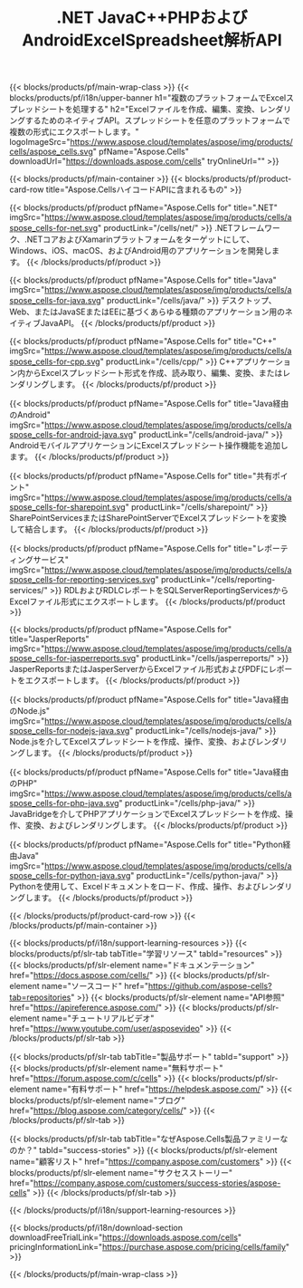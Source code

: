 ﻿---
title: .NET JavaC++PHPおよびAndroidExcelSpreadsheet解析API 
weight: 10
url: /ja/family
description: .NET JavaC++AndroidおよびSharePointアプリでMicrosoftExcelファイルを読み書きおよび操作するためのライブラリ。 SSRSおよびJasperReportsでワークシートをエクスポートする
---
{{< blocks/products/pf/main-wrap-class >}}
{{< blocks/products/pf/i18n/upper-banner h1="複数のプラットフォームでExcelスプレッドシートを処理する" h2="Excelファイルを作成、編集、変換、レンダリングするためのネイティブAPI。スプレッドシートを任意のプラットフォームで複数の形式にエクスポートします。" logoImageSrc="https://www.aspose.cloud/templates/aspose/img/products/cells/aspose_cells.svg" pfName="Aspose.Cells" downloadUrl="https://downloads.aspose.com/cells" tryOnlineUrl="" >}}

{{< blocks/products/pf/main-container >}}
{{< blocks/products/pf/product-card-row title="Aspose.CellsハイコードAPIに含まれるもの" >}}

{{< blocks/products/pf/product pfName="Aspose.Cells for" title=".NET" imgSrc="https://www.aspose.cloud/templates/aspose/img/products/cells/aspose_cells-for-net.svg" productLink="/cells/net/" >}}
.NETフレームワーク、.NETコアおよびXamarinプラットフォームをターゲットにして、Windows、iOS、macOS、およびAndroid用のアプリケーションを開発します。
{{< /blocks/products/pf/product >}}

{{< blocks/products/pf/product pfName="Aspose.Cells for" title="Java" imgSrc="https://www.aspose.cloud/templates/aspose/img/products/cells/aspose_cells-for-java.svg" productLink="/cells/java/" >}}
デスクトップ、Web、またはJavaSEまたはEEに基づくあらゆる種類のアプリケーション用のネイティブJavaAPI。
{{< /blocks/products/pf/product >}}

{{< blocks/products/pf/product pfName="Aspose.Cells for" title="C++" imgSrc="https://www.aspose.cloud/templates/aspose/img/products/cells/aspose_cells-for-cpp.svg" productLink="/cells/cpp/" >}}
C++アプリケーション内からExcelスプレッドシート形式を作成、読み取り、編集、変換、またはレンダリングします。
{{< /blocks/products/pf/product >}}

{{< blocks/products/pf/product pfName="Aspose.Cells for" title="Java経由のAndroid" imgSrc="https://www.aspose.cloud/templates/aspose/img/products/cells/aspose_cells-for-android-java.svg" productLink="/cells/android-java/" >}}
AndroidモバイルアプリケーションにExcelスプレッドシート操作機能を追加します。
{{< /blocks/products/pf/product >}}

{{< blocks/products/pf/product pfName="Aspose.Cells for" title="共有ポイント" imgSrc="https://www.aspose.cloud/templates/aspose/img/products/cells/aspose_cells-for-sharepoint.svg" productLink="/cells/sharepoint/" >}}
SharePointServicesまたはSharePointServerでExcelスプレッドシートを変換して結合します。
{{< /blocks/products/pf/product >}}

{{< blocks/products/pf/product pfName="Aspose.Cells for" title="レポーティングサービス" imgSrc="https://www.aspose.cloud/templates/aspose/img/products/cells/aspose_cells-for-reporting-services.svg" productLink="/cells/reporting-services/" >}}
RDLおよびRDLCレポートをSQLServerReportingServicesからExcelファイル形式にエクスポートします。
{{< /blocks/products/pf/product >}}

{{< blocks/products/pf/product pfName="Aspose.Cells for" title="JasperReports" imgSrc="https://www.aspose.cloud/templates/aspose/img/products/cells/aspose_cells-for-jasperreports.svg" productLink="/cells/jasperreports/" >}}
JasperReportsまたはJasperServerからExcelファイル形式およびPDFにレポートをエクスポートします。
{{< /blocks/products/pf/product >}}

{{< blocks/products/pf/product pfName="Aspose.Cells for" title="Java経由のNode.js" imgSrc="https://www.aspose.cloud/templates/aspose/img/products/cells/aspose_cells-for-nodejs-java.svg" productLink="/cells/nodejs-java/" >}}
Node.jsを介してExcelスプレッドシートを作成、操作、変換、およびレンダリングします。
{{< /blocks/products/pf/product >}}

{{< blocks/products/pf/product pfName="Aspose.Cells for" title="Java経由のPHP" imgSrc="https://www.aspose.cloud/templates/aspose/img/products/cells/aspose_cells-for-php-java.svg" productLink="/cells/php-java/" >}}
JavaBridgeを介してPHPアプリケーションでExcelスプレッドシートを作成、操作、変換、およびレンダリングします。
{{< /blocks/products/pf/product >}}

{{< blocks/products/pf/product pfName="Aspose.Cells for" title="Python経由Java" imgSrc="https://www.aspose.cloud/templates/aspose/img/products/cells/aspose_cells-for-python-java.svg" productLink="/cells/python-java/" >}}
Pythonを使用して、Excelドキュメントをロード、作成、操作、およびレンダリングします。
{{< /blocks/products/pf/product >}}

{{< /blocks/products/pf/product-card-row >}}
{{< /blocks/products/pf/main-container >}}

{{< blocks/products/pf/i18n/support-learning-resources >}}
{{< blocks/products/pf/slr-tab tabTitle="学習リソース" tabId="resources" >}}
{{< blocks/products/pf/slr-element name="ドキュメンテーション" href="https://docs.aspose.com/cells/" >}}
{{< blocks/products/pf/slr-element name="ソースコード" href="https://github.com/aspose-cells?tab=repositories" >}}
{{< blocks/products/pf/slr-element name="API参照" href="https://apireference.aspose.com/" >}}
{{< blocks/products/pf/slr-element name="チュートリアルビデオ" href="https://www.youtube.com/user/asposevideo" >}}
{{< /blocks/products/pf/slr-tab >}}

{{< blocks/products/pf/slr-tab tabTitle="製品サポート" tabId="support" >}}
{{< blocks/products/pf/slr-element name="無料サポート" href="https://forum.aspose.com/c/cells" >}}
{{< blocks/products/pf/slr-element name="有料サポート" href="https://helpdesk.aspose.com/" >}}
{{< blocks/products/pf/slr-element name="ブログ" href="https://blog.aspose.com/category/cells/" >}}
{{< /blocks/products/pf/slr-tab >}}

{{< blocks/products/pf/slr-tab tabTitle="なぜAspose.Cells製品ファミリーなのか？" tabId="success-stories" >}}
{{< blocks/products/pf/slr-element name="顧客リスト" href="https://company.aspose.com/customers" >}}
{{< blocks/products/pf/slr-element name="サクセスストーリー" href="https://company.aspose.com/customers/success-stories/aspose-cells" >}}
{{< /blocks/products/pf/slr-tab >}}

{{< /blocks/products/pf/i18n/support-learning-resources >}}

{{< blocks/products/pf/i18n/download-section downloadFreeTrialLink="https://downloads.aspose.com/cells" pricingInformationLink="https://purchase.aspose.com/pricing/cells/family" >}}

{{< /blocks/products/pf/main-wrap-class >}}